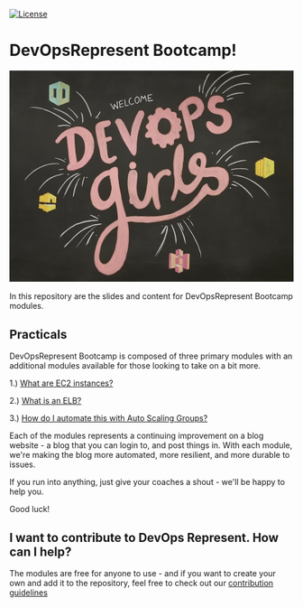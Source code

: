 [![License](https://img.shields.io/badge/License-CC0-green.svg)](https://creativecommons.org/publicdomain/zero/1.0/)

# DevOpsRepresent Bootcamp!

![DevOps Represent](/images/devopsrep.jpg)

In this repository are the slides and content for DevOpsRepresent Bootcamp modules.

## Practicals

DevOpsRepresent Bootcamp is composed of three primary modules with an additional modules available for those looking to take on a bit more.

1.) [What are EC2 instances?](https://github.com/DevOpsRepresent/devopsrep-bootcamp/blob/master/1-1-EC2.md)

2.) [What is an ELB?](https://github.com/DevOpsRepresent/devopsrep-bootcamp/blob/master/2-1-ELB.md)

3.) [How do I automate this with Auto Scaling Groups?](https://github.com/DevOpsRepresent/devopsrep-bootcamp/blob/master/3-1-ASG.md)

Each of the modules represents a continuing improvement on a blog website - a blog that you can login to, and post things in. With each module, we're making the blog more automated, more resilient, and more durable to issues.

If you run into anything, just give your coaches a shout - we'll be happy to help you.

Good luck!

## I want to contribute to DevOps Represent. How can I help?

The modules are free for anyone to use - and if you want to create your own and add it to the repository, feel free to check out our [contribution guidelines](/CONTRIBUTING.md)
